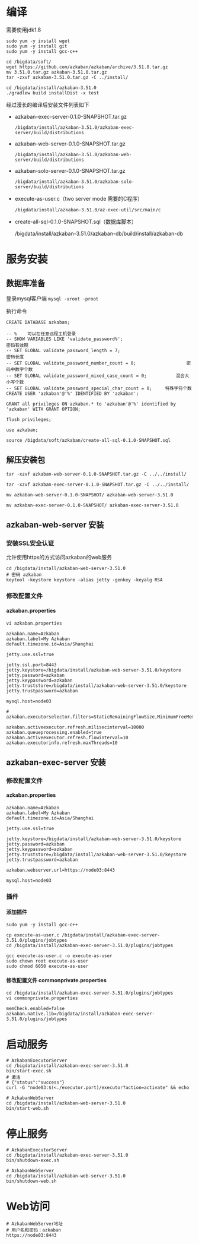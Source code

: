 # 编译

需要使用jdk1.8

``` shell
sudo yum -y install wget
sudo yum -y install git
sudo yum -y install gcc-c++

cd /bigdata/soft/
wget https://github.com/azkaban/azkaban/archive/3.51.0.tar.gz
mv 3.51.0.tar.gz azkaban-3.51.0.tar.gz
tar -zxvf azkaban-3.51.0.tar.gz -C ../install/

cd /bigdata/install/azkaban-3.51.0
./gradlew build installDist -x test
```

经过漫长的编译后安装文件列表如下

- azkaban-exec-server-0.1.0-SNAPSHOT.tar.gz

  `/bigdata/install/azkaban-3.51.0/azkaban-exec-server/build/distributions`

- azkaban-web-server-0.1.0-SNAPSHOT.tar.gz

  `/bigdata/install/azkaban-3.51.0/azkaban-web-server/build/distributions`

- azkaban-solo-server-0.1.0-SNAPSHOT.tar.gz

  `/bigdata/install/azkaban-3.51.0/azkaban-solo-server/build/distributions`

- execute-as-user.c（two server mode 需要的C程序）

  `/bigdata/install/azkaban-3.51.0/az-exec-util/src/main/c` 

- create-all-sql-0.1.0-SNAPSHOT.sql（数据库脚本）

  /bigdata/install/azkaban-3.51.0/azkaban-db/build/install/azkaban-db



# 服务安装

## 数据库准备

登录mysql客户端 `mysql -uroot -proot`

执行命令

```mysql
CREATE DATABASE azkaban;

-- %	可以在任意远程主机登录
-- SHOW VARIABLES LIKE 'validate_password%'; 							密码有效期
-- SET GLOBAL validate_password_length = 7;								密码长度
-- SET GLOBAL validate_password_number_count = 0;					密码中数字个数
-- SET GLOBAL validate_password_mixed_case_count = 0;			混合大小写个数
-- SET GLOBAL validate_password_special_char_count = 0;		特殊字符个数
CREATE USER 'azkaban'@'%' IDENTIFIED BY 'azkaban';

GRANT all privileges ON azkaban.* to 'azkaban'@'%' identified by 'azkaban' WITH GRANT OPTION;

flush privileges;

use azkaban;

source /bigdata/soft/azkaban/create-all-sql-0.1.0-SNAPSHOT.sql
```



## 解压安装包

```shell
tar -xzvf azkaban-web-server-0.1.0-SNAPSHOT.tar.gz -C ../../install/

tar -xzvf azkaban-exec-server-0.1.0-SNAPSHOT.tar.gz -C ../../install/

mv azkaban-web-server-0.1.0-SNAPSHOT/ azkaban-web-server-3.51.0

mv azkaban-exec-server-0.1.0-SNAPSHOT/ azkaban-exec-server-3.51.0
```



## azkaban-web-server 安装

### 安装SSL安全认证

允许使用https的方式访问azkaban的web服务

```shell
cd /bigdata/install/azkaban-web-server-3.51.0
# 密码 azkaban
keytool -keystore keystore -alias jetty -genkey -keyalg RSA
```

### 修改配置文件

#### azkaban.properties

```shell
vi azkaban.properties

azkaban.name=Azkaban
azkaban.label=My Azkaban
default.timezone.id=Asia/Shanghai

jetty.use.ssl=true

jetty.ssl.port=8443
jetty.keystore=/bigdata/install/azkaban-web-server-3.51.0/keystore
jetty.password=azkaban
jetty.keypassword=azkaban
jetty.truststore=/bigdata/install/azkaban-web-server-3.51.0/keystore
jetty.trustpassword=azkaban

mysql.host=node03

# azkaban.executorselector.filters=StaticRemainingFlowSize,MinimumFreeMemory,CpuStatus

azkaban.activeexecutor.refresh.milisecinterval=10000
azkaban.queueprocessing.enabled=true
azkaban.activeexecutor.refresh.flowinterval=10
azkaban.executorinfo.refresh.maxThreads=10
```



## azkaban-exec-server 安装

### 修改配置文件

#### azkaban.properties

```shell
azkaban.name=Azkaban
azkaban.label=My Azkaban
default.timezone.id=Asia/Shanghai

jetty.use.ssl=true

jetty.keystore=/bigdata/install/azkaban-web-server-3.51.0/keystore
jetty.password=azkaban
jetty.keypassword=azkaban
jetty.truststore=/bigdata/install/azkaban-web-server-3.51.0/keystore
jetty.trustpassword=azkaban

azkaban.webserver.url=https://node03:8443

mysql.host=node03
```

### 插件

#### 添加插件

```shell
sudo yum -y install gcc-c++

cp execute-as-user.c /bigdata/install/azkaban-exec-server-3.51.0/plugins/jobtypes
cd /bigdata/install/azkaban-exec-server-3.51.0/plugins/jobtypes

gcc execute-as-user.c -o execute-as-user
sudo chown root execute-as-user
sudo chmod 6050 execute-as-user
```

#### 修改配置文件 commonprivate.properties

```shell
cd /bigdata/install/azkaban-exec-server-3.51.0/plugins/jobtypes
vi commonprivate.properties

memCheck.enabled=false
azkaban.native.lib=/bigdata/install/azkaban-exec-server-3.51.0/plugins/jobtypes
```



# 启动服务

```shell
# AzkabanExecutorServer
cd /bigdata/install/azkaban-exec-server-3.51.0
bin/start-exec.sh
# 激活
# {"status":"success"}
curl -G "node03:$(<./executor.port)/executor?action=activate" && echo

# AzkabanWebServer
cd /bigdata/install/azkaban-web-server-3.51.0
bin/start-web.sh
```



# 停止服务

```shell
# AzkabanExecutorServer
cd /bigdata/install/azkaban-exec-server-3.51.0
bin/shutdown-exec.sh

# AzkabanWebServer
cd /bigdata/install/azkaban-web-server-3.51.0
bin/shutdown-web.sh
```



# Web访问

```  shell
# AzkabanWebServer地址
# 用户名和密码：azkaban
https://node03:8443
```

